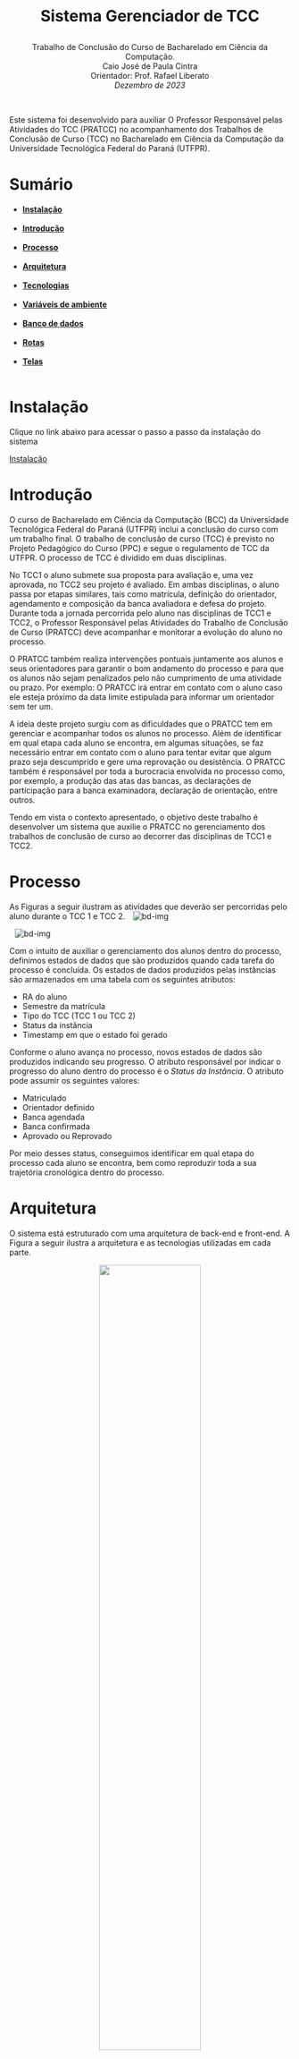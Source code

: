 <h1 align="center" style="margin: 30px 0;">
    <br>
    Sistema Gerenciador de TCC
</h1>
<p align="center">
    Trabalho de Conclusão do Curso de Bacharelado em Ciência da Computação.<br>
    Caio José de Paula Cintra<br>
    Orientador: Prof. Rafael Liberato<br>
    <i>Dezembro de 2023</i> 
</p>
<br>


Este sistema foi desenvolvido para auxiliar O Professor Responsável pelas Atividades do TCC (PRATCC) no acompanhamento dos Trabalhos de Conclusão de Curso (TCC) no Bacharelado em Ciência da Computação da Universidade Tecnológica Federal do Paraná (UTFPR).

<p align="center"><b>
<h1>Sumário</h1>
    
<ul>
<li><a href="#instalação">Instalação</a><br/><br/></li>
<li><a href="#introdução">Introdução</a><br/><br/></li>
<li><a href="#processo">Processo</a><br/><br/></li>
<li><a href="#arquitetura">Arquitetura</a><br/><br/></li>
<li><a href="#tecnologias">Tecnologias</a><br/><br/></li>
<li><a href="#Variáveis-de-ambiente">Variáveis de ambiente</a><br/><br/></li>
<li><a href="#banco-de-dados">Banco de dados</a><br/><br/></li>
<li><a href="#rotas">Rotas</a><br/><br/></li>
<li><a href="#telas">Telas</a><br/><br/></li>
</ul>
</b></p>

# Instalação

Clique no link abaixo para acessar o passo a passo da instalação do sistema

[Instalação](Backend/README.md)

# Introdução

O curso de Bacharelado em Ciência da Computação (BCC) da Universidade Tecnológica Federal do Paraná (UTFPR) inclui a conclusão do curso com um trabalho final. O trabalho de conclusão de curso (TCC) é previsto no Projeto Pedagógico do Curso (PPC) e segue o regulamento de TCC da UTFPR. O processo de TCC é dividido em duas disciplinas.

No TCC1 o aluno submete sua proposta para avaliação e, uma vez aprovada, no TCC2 seu projeto é avaliado. Em ambas disciplinas, o aluno passa por etapas similares, tais como matrícula, definição do orientador, agendamento e composição da banca avaliadora e defesa do projeto. Durante toda a jornada percorrida pelo aluno nas disciplinas de TCC1 e TCC2, o Professor Responsável pelas Atividades do Trabalho de Conclusão de Curso (PRATCC) deve acompanhar e monitorar a evolução do aluno no processo.

O PRATCC também realiza intervenções pontuais juntamente aos alunos e seus orientadores para garantir o bom andamento do processo e para que os alunos não sejam penalizados pelo não cumprimento de uma atividade ou prazo. Por exemplo: O PRATCC irá entrar em contato com o aluno caso ele esteja próximo da data limite estipulada para informar um orientador sem ter um.

A ideia deste projeto surgiu com as dificuldades que o PRATCC tem em gerenciar e acompanhar todos os alunos no processo. Além de identificar em qual etapa cada aluno se encontra, em algumas situações, se faz necessário entrar em contato com o aluno para tentar evitar que algum prazo seja descumprido e gere uma reprovação ou desistência. O PRATCC também é responsável por toda a burocracia envolvida no processo como, por exemplo, a produção das atas das bancas, as declarações de participação para a banca examinadora, declaração de orientação, entre outros.

Tendo em vista o contexto apresentado, o objetivo deste trabalho é desenvolver um sistema que auxilie o PRATCC no gerenciamento dos trabalhos de conclusão de curso ao decorrer das disciplinas de TCC1 e TCC2.

# Processo

As Figuras a seguir ilustram as atividades que deverão ser percorridas pelo aluno durante o TCC 1 e TCC 2.
<img  style="margin: 0 10px;" alt="bd-img" src="assets/processo_tcc1.png" />

<img  style="margin: 0 10px;" alt="bd-img" src="assets/processo_tcc2.png" />

Com o intuito de auxiliar o gerenciamento dos alunos dentro do processo, definimos estados de dados que são produzidos quando cada tarefa do processo é concluída. Os estados de dados produzidos pelas instâncias são armazenados em uma tabela com os seguintes atributos:

- RA do aluno
- Semestre da matrícula
- Tipo do TCC (TCC 1 ou TCC 2)
- Status da instância
- Timestamp em que o estado foi gerado

Conforme o aluno avança no processo, novos estados de dados são produzidos indicando seu progresso. O atributo responsável por indicar o progresso do aluno dentro do processo é o _Status da Instância_. O atributo pode assumir os seguintes valores:

- Matriculado
- Orientador definido
- Banca agendada
- Banca confirmada
- Aprovado ou Reprovado

Por meio desses status, conseguimos identificar em qual etapa do processo cada aluno se encontra, bem como reproduzir toda a sua trajetória cronológica dentro do processo.

# Arquitetura

O sistema está estruturado com uma arquitetura de back-end e front-end. A Figura a seguir ilustra a arquitetura e as tecnologias utilizadas em cada parte.

<p align="center">
    <img src="assets/Arquitetura.png" width="60%" tittle="arquitetura">
</p>

# Tecnologias:

O backend deste projeto foi desenvolvido com as seguintes tecnologias:

- [Node.Js](https://nodejs.org/en/about)
- [Prisma](https://www.prisma.io/)
- [Neon](https://neon.tech/)
- [Zod](https://zod.dev/)
- [Fastify](https://fastify.dev/)

O frontend foi desenvolvido com as seguintes tecnologias:

- [Next.js](https://nextjs.org)
- [ReactJS](https://reactjs.org/)
- [Axios](https://github.com/axios/axios)
- [Tailwind CSS](https://tailwindcss.com)
- [Material UI](https://mui.com)
- [ESLint](https://eslint.org)

# Variáveis de ambiente

Em /Backend/.env existem variáveis usadas para o funcionamento do ambiente do servidor.

A primeira delas é a **DATABASE_URL**, a url da base de dados, se for utilizar outra base, é necessário alterar este link pelo da base que deseja utilizar.

Para o envio de email também é necessário trocar variáveis no .env o **USERMAIL** deve ser substituído pelo email que irá enviar emails no sistema.

O **PASSMAIL** é uma senha gerada pelo provedor de email, no caso do Gmail siga estes [passos](https://support.google.com/accounts/answer/185833?hl=pt-BR) para saber como gerar uma.

Por fim, **EMAILPRATCC** é a variável que deve contér como valor o email do PRATCC, com essa informação ele poderá receber emails de quem está requisitando novos professores para o sistema.

# Banco de Dados

Abaixo um esquema do banco de dados que faz o sistema funcionar.

<img  style="margin: 0 10px;" alt="bd-img" src="assets/Db.png" />

O principal desta base é a tabela TCC que se interage com aluno e workspace, ela representa o TCC do aluno dividido em etapas, uma instância para cada período em TCC, por exemplo: se o aluno Fez o TCC1 e o TCC2 e foi aprovado em âmbos, ele terá duas instâncias de TCC no banco de dados, esta tabela tem as mais importantes informações para o sistema, tem tudo necessário sobre o TCC do aluno ao está relacionadado a ele, dados como orientador, banca ou o próprio aluno estão em tabelas relacionadas.

A tabela de banca, contém as informações necessárias para a defesa de TCC do aluno, ela é relacionada com a tabela de professores, esta relação cria uma instância na tabela Banca_Professor, o que representa quais professores estão fazendo parte da banca desta defesa.

Os workpaces representam os períodos letivos, cada workspace representa um deles, onde é registrado na tabela TCC qual workspace atual, a partir desta informação é feita adivisão entre diferentes workspaces nas telas do sistema, o que possibilita ver em que etapa cada aluno estava no período passado.

Uma tabela a parte que é muito importante é a de instâncias, ela é necessária para o histórico de aluno nos dashboards, essa tabela é atualizada dentro do sistema sempre que um aluno troca de status, sempre que isso acontece, uma nova instância é criada, com o status atual do aluno e o dia e horário em que esta mudança aconteceu.

# Rotas

No backend são feitas as requisições ao banco de dados ou outras funções chamadas pelo frontend através de rotas, estas rotas existem para diversos propósitos, mas em geral para ler, criar, editar e deletar instâncias (CRUD).
As rotas existentes são:

- Alunos
- TCCs
- Professores
- Bancas
- União Banca/Professor
- Histórico
- Autenticação de Admin
- Autenticação de Aluno
- Envio de email
- Textos
- Workspace

Algumas destas rotas fazem além dos CRUDs e precisam de mais atenção

### Alunos

As rotas de alunos além de criar e editar, elas são essenciais para a exibição das instâncias durante o uso do sistema, todas as informações de alunos que aparecem nas telas são obtidos destas rotas.

### Autenticação de Admin

Estas rotas são as necessárias para fazer o login de admin, os dados são guardados com criptografia, o valor digitado na tela de login é recebido por essa rota, comparado com os dados criptografados e retornando um valor verdadeiro caso esteja correto.

### Autenticação de Aluno

Para acessar uma página de aluno, é necessário ter um link autenticado, ao gerar um link este link é associado ao ra do aluno, assim a partir do token é possível obter os dados do aluno, só após ser feita a verificação de token o usuário pode ter acessp á pagina.

### Envio de email

Estas rotas não cadastram coisas no banco de dados, e sim usam a função transport para enviar emails, existem duas rotas neste arquivo, uma delas é usada para traduzir as variáveis que o professor envia para o aluno para gerar o link autenticado para o aluno e enviar a mensagem por completo por email. A outra rota é usada quando o aluno quer fazer uma requisição de professor para o sistema, enviando todos os dados passados pelo aluno para o professor.

### Workspace

As rotas de workspace além de gerenciar todos os workspaces, também controla qual é o workspace ativo e qual deles é para ser mostrado na tela.
São nestas rotas que estes valores podem ser alterados.

# Telas

O sistema contém as telas Matrícula, Orientador, Banca e Defesa nas partes de TCC1 e TCC2, além delas existem as páginas de Admin e de Dashboard.

### Matrícula

A tela de matrícula mostra todos os alunos recém-matriculados em TCC, ou seja, que ainda não foram atribuídos a um orientador. Existem botões para cadastrar novos alunos. Cada botão deste cadastra de maneira diferente; um deles é individual, ao clicar, abre um modal onde basta preencher um formulário sobre o aluno e confirmar os dados. O outro botão faz isso de uma forma mais eficiente caso seja necessário cadastrar mais de um aluno. Ele recebe um arquivo equivalente a um .csv que contenha as informações necessárias, dividindo os campos por vírgula e as instâncias por quebra de linha. Após isso, basta confirmar. Cada instância de aluno também contém um botão para editar e outro para remover o cadastro do sistema.

<img  style="margin: 0 10px;" alt="bd-img" src="assets/Matricula.png" />

### Orientador

Na aba "Orientador", aparecem alunos com *status* de matriculado e alunos com Orientador Definido. Esta é a tela onde ele pode ser atribuído. Cada aluno contém um botão onde o próprio administrador do sistema pode atribuir um aluno a seu orientador e coorientador, se houver. Além disso, existe um botão de envio de e-mail para se comunicar de qualquer forma com o aluno. O e-mail também pode gerar um link para que o aluno acesse um formulário e preencha suas informações. Este link é autenticado com as informações do aluno, onde ele só pode acessar esta tela com o link, já que ele possui um token que irá identificar o RA do aluno para fazer as consultas e cadastros. Além deste botão de envio de e-mail, existe um em lote que enviará o e-mail para todos os alunos que estão sem orientador.

<img  style="margin: 0 10px;" alt="bd-img" src="assets/Orientador.png" />

### Banca

Esta tela é dividida em duas partes. Ficarão todas as instâncias de alunos que possuem um orientador, mas ainda não agendaram a sua banca na parte superior. Nestes, pode ser feito o agendamento das bancas pelo professor administrador, abrindo o modal pelo botão e preenchendo o formulário. Mas também existe a opção de mandar o e-mail com o link autenticado, assim como na tela de orientador. Na parte inferior da tela ficarão os alunos que já agendaram a banca e estão esperando a confirmação e os que têm a banca já confirmada também. Aqui podem ser editadas as bancas. Caso já esteja tudo resolvido e seja possível confirmá-la para atualizar o *status* do aluno, já que ele só pode defender seu TCC se sua banca for confirmada, a confirmação pode ser feita diretamente pelo sistema, ou também é possivel enviar um email para o orientador do aluno para ele mesmo fazer a confirmação.

<img  style="margin: 0 10px;" alt="bd-img" src="assets/Agendar Banca.png" />


### Defesa

A defesa é a etapa final dos TCCs após o aluno apresentar seu TCC e realizar sua defesa, e nesta tela que será registrado seus resultados. Na tela, aparecerão todos alunos com a banca confirmada com um botão que abre um modal para poder registrar sua nota e uma possível observação. Caso o aluno tenha a nota igual ou superior a 6, ele troca seu *status* para "Aprovado"; caso contrário, ele é considerado reprovado. Nesta tela, também é possível gerar todos os documentos de declaração de presença na banca e de orientação que serão atribuídos aos professores participantes.

<img  style="margin: 0 10px;" alt="bd-img" src="assets/Defesa.png" />


### Admin

A tela de Admin é onde é feita a configuração geral de cadastros. Nela, o usuário tem acesso para ser redirecionado para a tela de cadastrar e editar professores, e uma para cadastrar e editar textos, tanto de padrões de e-mail quanto de documentos. No caso de professores cadastrados com o departamento diferente de DACOM, eles não podem ser usados para orientar um aluno, apenas participar de banca, considerando que este é um sistema desenvolvido pensando no curso de Bacharelado em Ciência da Computação.

### Dashboard

A tela de Dashboard é uma parte estatística. Nela existem dados que fazem contagens para acompanhar alunos, assim como a aba de histórico. Nela, aparecem todos alunos do período e ao clicar em um deles é possível ver todas as trocas de *status* que ele teve, assim como o dia que isso aconteceu.

<img  style="margin: 0 10px;" alt="bd-img" src="assets/Histórico.png" />


# Workspaces

Os workspaces representam um período onde são realizados os TCCs, é cadastrado o ano e a etapa do ano (ex: 2023/2) e quando um novo é criado, o anterior fica indisponível para alteração, porém ainda pode ser visualizado. Ao alterar o período no canto superior esquerdo da tela.

<img  style="margin: 0 10px;" alt="bd-img" src="assets/Workspace.png" />


O administrador pode alternar entre o período atual e os anteriores e fazer comparações entre os alunos de cada um. Ao lado da seleção de período é possível abrir um modal que possibilitará finalizar o período atual ou criar um novo, o que também irá finalizar o anterior e deixar o atual como ativo, assim ele é adicionado na caixa de seleção do componente, começando um novo período.

